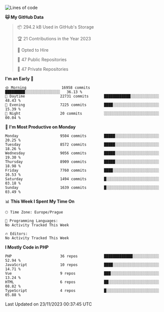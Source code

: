 <!--START_SECTION:waka-->
![Lines of code](https://img.shields.io/badge/From%20Hello%20World%20I%27ve%20Written-15.0%20million%20lines%20of%20code-blue)

**🐱 My GitHub Data** 

> 📦 294.2 kB Used in GitHub's Storage 
 > 
> 🏆 21 Contributions in the Year 2023
 > 
> 💼 Opted to Hire
 > 
> 📜 47 Public Repositories 
 > 
> 🔑 47 Private Repositories 
 > 
**I'm an Early 🐤** 

```text
🌞 Morning                16958 commits       █████████░░░░░░░░░░░░░░░░   36.13 % 
🌆 Daytime                22731 commits       ████████████░░░░░░░░░░░░░   48.43 % 
🌃 Evening                7225 commits        ████░░░░░░░░░░░░░░░░░░░░░   15.39 % 
🌙 Night                  20 commits          ░░░░░░░░░░░░░░░░░░░░░░░░░   00.04 % 
```
📅 **I'm Most Productive on Monday** 

```text
Monday                   9504 commits        █████░░░░░░░░░░░░░░░░░░░░   20.25 % 
Tuesday                  8572 commits        █████░░░░░░░░░░░░░░░░░░░░   18.26 % 
Wednesday                9056 commits        █████░░░░░░░░░░░░░░░░░░░░   19.30 % 
Thursday                 8909 commits        █████░░░░░░░░░░░░░░░░░░░░   18.98 % 
Friday                   7760 commits        ████░░░░░░░░░░░░░░░░░░░░░   16.53 % 
Saturday                 1494 commits        █░░░░░░░░░░░░░░░░░░░░░░░░   03.18 % 
Sunday                   1639 commits        █░░░░░░░░░░░░░░░░░░░░░░░░   03.49 % 
```


📊 **This Week I Spent My Time On** 

```text
🕑︎ Time Zone: Europe/Prague

💬 Programming Languages: 
No Activity Tracked This Week

🔥 Editors: 
No Activity Tracked This Week
```

**I Mostly Code in PHP** 

```text
PHP                      36 repos            █████████████░░░░░░░░░░░░   52.94 % 
JavaScript               10 repos            ████░░░░░░░░░░░░░░░░░░░░░   14.71 % 
Vue                      9 repos             ███░░░░░░░░░░░░░░░░░░░░░░   13.24 % 
HTML                     6 repos             ██░░░░░░░░░░░░░░░░░░░░░░░   08.82 % 
TypeScript               4 repos             █░░░░░░░░░░░░░░░░░░░░░░░░   05.88 % 
```




 Last Updated on 23/11/2023 00:37:45 UTC
<!--END_SECTION:waka-->
<!--
**AlexKratky/AlexKratky** is a ✨ _special_ ✨ repository because its `README.md` (this file) appears on your GitHub profile.

Here are some ideas to get you started:

- 🔭 I’m currently working on ...
- 🌱 I’m currently learning ...
- 👯 I’m looking to collaborate on ...
- 🤔 I’m looking for help with ...
- 💬 Ask me about ...
- 📫 How to reach me: ...
- 😄 Pronouns: ...
- ⚡ Fun fact: ...
-->
